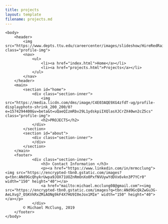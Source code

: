 ```yaml
---
title: projects
layout: template
filename: projects.md
---
```


<!DOCTYPE html>
<html>
    <head>
        <title>Michael McClung's Website</title>
        <link rel="stylesheet" href="style.css">
    </head>

    <body>
        <header>
            <img src="https://www.depts.ttu.edu/careercenter/images/slideshow/HireRedRaiders.jpg" class="profile-img">
            <nav>
                <ul>
                    <li><a href="index.html">Home</a></li>
                    <li><a href="projects.html">Projects</a></li>
                </ul>
            </nav>
        </header>
        <main>
            <section id="home">
                <div class="section-inner">
                    <img src="https://media.licdn.com/dms/image/C4E03AQE9XG4zfdT-ug/profile-displayphoto-shrink_200_200/0?e=1574294400&v=beta&t=uQaeQIzmRbv29L1ydskpiIXQlasXJCrZX40wn2cZ5cs" class="profile-img">
                    <h2>PROJECTS</h2>
                </div>
            </section>
            <section id="about">
                <div class="section-inner">
                </div>
            </section>
        </main>
        <footer>
                <div class="section-inner">
                    <h3> Contact Information </h3>
                    <p><a href="https://www.linkedin.com/in/mrmcclung"><img src="https://encrypted-tbn0.gstatic.com/images?q=tbn:ANd9GcQhykrUwpa9JOX71UOZnRmOnXo0PxfNVUywYdDVx6vkn3P7YCr0" width="150" height="40"></a>
                    <a href="mailto:michael.mcclung08@gmail.com"><img src="https://encrypted-tbn0.gstatic.com/images?q=tbn:ANd9GcQkZwGu3G-AeLXvg7_OSKVkRxZMiAONg9kF4X7HU9I0eJox1MIe" width="150" height="40"></a></p>
                </div>
            © Michael McClung, 2019
        </footer>
    </body>
</html>
